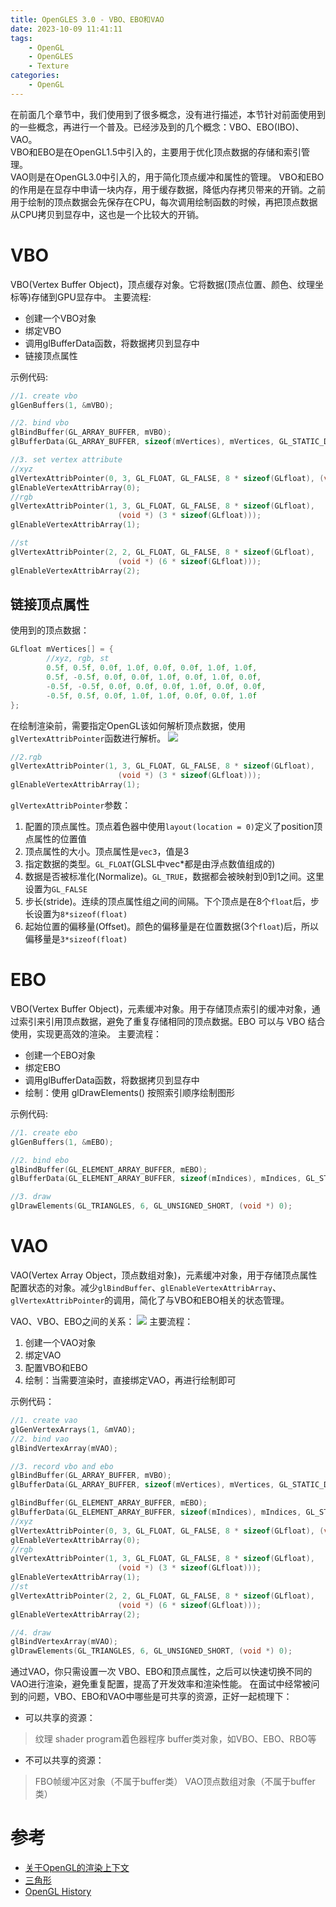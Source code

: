 ```yaml
---
title: OpenGLES 3.0 - VBO、EBO和VAO
date: 2023-10-09 11:41:11
tags:
    - OpenGL
    - OpenGLES
    - Texture
categories:
    - OpenGL
---
```

在前面几个章节中，我们使用到了很多概念，没有进行描述，本节针对前面使用到的一些概念，再进行一个普及。已经涉及到的几个概念：VBO、EBO(IBO)、VAO。  
VBO和EBO是在OpenGL1.5中引入的，主要用于优化顶点数据的存储和索引管理。   
VAO则是在OpenGL3.0中引入的，用于简化顶点缓冲和属性的管理。 
VBO和EBO的作用是在显存中申请一块内存，用于缓存数据，降低内存拷贝带来的开销。之前用于绘制的顶点数据会先保存在CPU，每次调用绘制函数的时候，再把顶点数据从CPU拷贝到显存中，这也是一个比较大的开销。
<!-- more -->
# VBO
VBO(Vertex Buffer Object)，顶点缓存对象。它将数据(顶点位置、颜色、纹理坐标等)存储到GPU显存中。
主要流程:
* 创建一个VBO对象
* 绑定VBO
* 调用glBufferData函数，将数据拷贝到显存中
* 链接顶点属性

示例代码:
``` c++
//1. create vbo
glGenBuffers(1, &mVBO);

//2. bind vbo
glBindBuffer(GL_ARRAY_BUFFER, mVBO);
glBufferData(GL_ARRAY_BUFFER, sizeof(mVertices), mVertices, GL_STATIC_DRAW);

//3. set vertex attribute
//xyz
glVertexAttribPointer(0, 3, GL_FLOAT, GL_FALSE, 8 * sizeof(GLfloat), (void *) 0);
glEnableVertexAttribArray(0);
//rgb
glVertexAttribPointer(1, 3, GL_FLOAT, GL_FALSE, 8 * sizeof(GLfloat),
                        (void *) (3 * sizeof(GLfloat)));
glEnableVertexAttribArray(1);

//st
glVertexAttribPointer(2, 2, GL_FLOAT, GL_FALSE, 8 * sizeof(GLfloat),
                        (void *) (6 * sizeof(GLfloat)));
glEnableVertexAttribArray(2);
```
## 链接顶点属性
使用到的顶点数据：
``` c++
GLfloat mVertices[] = {
        //xyz, rgb, st
        0.5f, 0.5f, 0.0f, 1.0f, 0.0f, 0.0f, 1.0f, 1.0f,
        0.5f, -0.5f, 0.0f, 0.0f, 1.0f, 0.0f, 1.0f, 0.0f,
        -0.5f, -0.5f, 0.0f, 0.0f, 0.0f, 1.0f, 0.0f, 0.0f,
        -0.5f, 0.5f, 0.0f, 1.0f, 1.0f, 0.0f, 0.0f, 1.0f
};
```
在绘制渲染前，需要指定OpenGL该如何解析顶点数据，使用`glVertexAttribPointer`函数进行解析。
![](vertex_attribute_pointer_interleaved_textures.png)
``` c++
//2.rgb
glVertexAttribPointer(1, 3, GL_FLOAT, GL_FALSE, 8 * sizeof(GLfloat),
                        (void *) (3 * sizeof(GLfloat)));
glEnableVertexAttribArray(1);
```
`glVertexAttribPointer`参数：
1. 配置的顶点属性。顶点着色器中使用`layout(location = 0)`定义了position顶点属性的位置值
2. 顶点属性的大小。顶点属性是`vec3`，值是3
3. 指定数据的类型。`GL_FLOAT`(GLSL中vec*都是由浮点数值组成的)
4. 数据是否被标准化(Normalize)。`GL_TRUE`，数据都会被映射到0到1之间。这里设置为`GL_FALSE`
5. 步长(stride)。连续的顶点属性组之间的间隔。下个顶点是在8个`float`后，步长设置为`8*sizeof(float)`
6. 起始位置的偏移量(Offset)。颜色的偏移量是在位置数据(3个`float`)后，所以偏移量是`3*sizeof(float)`
# EBO
VBO(Vertex Buffer Object)，元素缓冲对象。用于存储顶点索引的缓冲对象，通过索引来引用顶点数据，避免了重复存储相同的顶点数据。EBO 可以与 VBO 结合使用，实现更高效的渲染。
主要流程：
* 创建一个EBO对象
* 绑定EBO
* 调用glBufferData函数，将数据拷贝到显存中
* 绘制：使用 glDrawElements() 按照索引顺序绘制图形

示例代码:
``` c++
//1. create ebo
glGenBuffers(1, &mEBO);

//2. bind ebo
glBindBuffer(GL_ELEMENT_ARRAY_BUFFER, mEBO);
glBufferData(GL_ELEMENT_ARRAY_BUFFER, sizeof(mIndices), mIndices, GL_STATIC_DRAW);

//3. draw
glDrawElements(GL_TRIANGLES, 6, GL_UNSIGNED_SHORT, (void *) 0);
``` 
# VAO
VAO(Vertex Array Object，顶点数组对象)，元素缓冲对象，用于存储顶点属性配置状态的对象。减少`glBindBuffer`、`glEnableVertexAttribArray`、 `glVertexAttribPointer`的调用，简化了与VBO和EBO相关的状态管理。

VAO、VBO、EBO之间的关系：
![](vertex_array_objects_ebo.png)
主要流程：
1. 创建一个VAO对象
2. 绑定VAO
3. 配置VBO和EBO
4. 绘制：当需要渲染时，直接绑定VAO，再进行绘制即可

示例代码：
```c++
//1. create vao
glGenVertexArrays(1, &mVAO);
//2. bind vao
glBindVertexArray(mVAO);

//3. record vbo and ebo
glBindBuffer(GL_ARRAY_BUFFER, mVBO);
glBufferData(GL_ARRAY_BUFFER, sizeof(mVertices), mVertices, GL_STATIC_DRAW);

glBindBuffer(GL_ELEMENT_ARRAY_BUFFER, mEBO);
glBufferData(GL_ELEMENT_ARRAY_BUFFER, sizeof(mIndices), mIndices, GL_STATIC_DRAW);
//xyz
glVertexAttribPointer(0, 3, GL_FLOAT, GL_FALSE, 8 * sizeof(GLfloat), (void *) 0);
glEnableVertexAttribArray(0);
//rgb
glVertexAttribPointer(1, 3, GL_FLOAT, GL_FALSE, 8 * sizeof(GLfloat),
                        (void *) (3 * sizeof(GLfloat)));
glEnableVertexAttribArray(1);
//st
glVertexAttribPointer(2, 2, GL_FLOAT, GL_FALSE, 8 * sizeof(GLfloat),
                        (void *) (6 * sizeof(GLfloat)));
glEnableVertexAttribArray(2);

//4. draw
glBindVertexArray(mVAO);
glDrawElements(GL_TRIANGLES, 6, GL_UNSIGNED_SHORT, (void *) 0);
```
通过VAO，你只需设置一次 VBO、EBO和顶点属性，之后可以快速切换不同的VAO进行渲染，避免重复配置，提高了开发效率和渲染性能。
在面试中经常被问到的问题，VBO、EBO和VAO中哪些是可共享的资源，正好一起梳理下：
* 可以共享的资源：
> 纹理
shader
program着色器程序
buffer类对象，如VBO、EBO、RBO等
* 不可以共享的资源：
> FBO帧缓冲区对象（不属于buffer类）
VAO顶点数组对象（不属于buffer类）

# 参考
* [关于OpenGL的渲染上下文](https://cloud.tencent.com/developer/article/2357696)
* [三角形](https://learnopengl-cn.github.io/01%20Getting%20started/04%20Hello%20Triangle/)
* [OpenGL History](https://www.khronos.org/opengl/wiki/History_of_OpenGL)